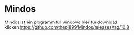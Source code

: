 # Mindos
Mindos ist ein programm für windows
hier für download klicken:https://github.com/thepi899/Mindos/releases/tag/10.8
